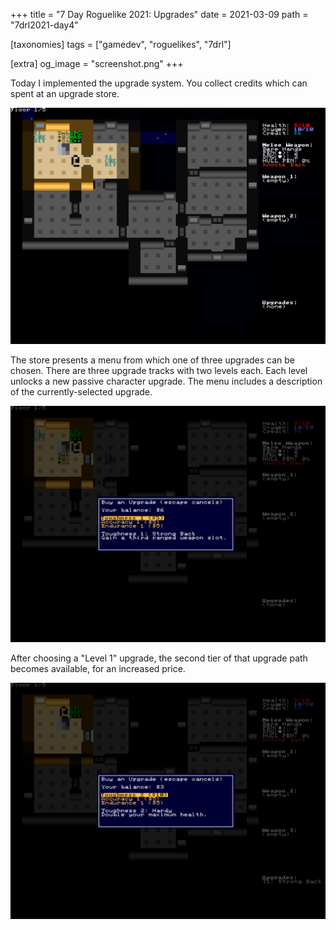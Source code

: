 +++
title = "7 Day Roguelike 2021: Upgrades"
date = 2021-03-09
path = "7drl2021-day4"

[taxonomies]
tags = ["gamedev", "roguelikes", "7drl"]

[extra]
og_image = "screenshot.png"
+++

Today I implemented the upgrade system.
You collect credits which can spent at an upgrade store.

![screenshot.png](screenshot.png)

The store presents a menu from which one of three upgrades can be chosen.
There are three upgrade tracks with two levels each. Each level unlocks a new passive character upgrade.
The menu includes a description of the currently-selected upgrade.

<!-- more -->

![menu1.png](menu1.png)

After choosing a "Level 1" upgrade, the second tier of that upgrade path becomes available, for an increased price.

![menu2.png](menu2.png)


